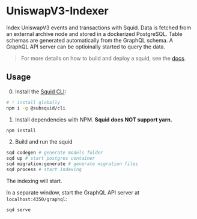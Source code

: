 # UniswapV3-Indexer

Index UniswapV3 events and transactions with Squid. Data is fetched from an external archive node and stored in a dockerized PostgreSQL. Table schemas are generated automatically from the GraphQL schema. A GraphQL API server can be optioinally started to query the data.


> For more details on how to build and deploy a squid, see the [docs](https://docs.subsquid.io).

## Usage

0. Install the [Squid CLI](https://docs.subsquid.io/squid-cli/):

```sh
# ! install globally
npm i -g @subsquid/cli
```

1. Install dependencies with NPM. **Squid does NOT support yarn.**
  
```sh
npm install
```

2. Build and run the squid

```bash
sqd codegen # generate models folder
sqd up # start postgres container
sqd migration:generate # generate migration files
sqd process # start indexing
```

The indexing will start.

In a separate window, start the GraphQL API server at `localhost:4350/graphql`:
```bash
sqd serve
```